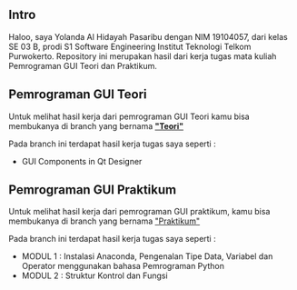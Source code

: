 ## Intro
Haloo, saya Yolanda Al Hidayah Pasaribu dengan NIM 19104057, dari kelas SE 03 B, prodi S1 Software Engineering Institut Teknologi Telkom Purwokerto. Repository ini merupakan hasil dari kerja tugas mata kuliah Pemrograman GUI Teori dan Praktikum.

## Pemrograman GUI Teori

Untuk melihat hasil kerja dari pemrograman GUI Teori kamu bisa membukanya di branch yang bernama [**"Teori"**](https://github.com/yolandapasaribu/19104057-Yolanda_Al_Hidayah_P-Praktikum_GUI/tree/Teori)

Pada branch ini terdapat hasil kerja tugas saya seperti :

 - GUI Components in Qt Designer

	 

## Pemrograman GUI Praktikum
Untuk melihat hasil kerja dari pemrograman GUI praktikum, kamu bisa membukanya di branch yang bernama ["Praktikum"](https://github.com/yolandapasaribu/19104057-Yolanda_Al_Hidayah_P-Praktikum_GUI/tree/Praktikum)

Pada branch ini terdapat hasil kerja tugas saya seperti :

 - MODUL 1 : Instalasi Anaconda, Pengenalan Tipe Data, Variabel dan Operator menggunakan bahasa Pemrograman Python
 - MODUL 2 : Struktur Kontrol dan Fungsi 
